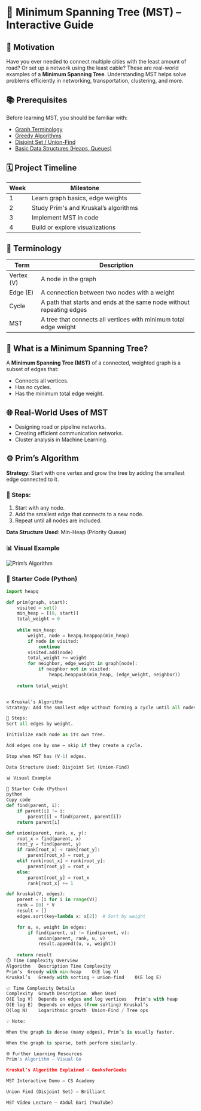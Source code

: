 # 🌲 Minimum Spanning Tree (MST) – Interactive Guide



## 🎯 Motivation

Have you ever needed to connect multiple cities with the least amount of road? Or set up a network using the least cable? These are real-world examples of a **Minimum Spanning Tree**. Understanding MST helps solve problems efficiently in networking, transportation, clustering, and more.



## 📚 Prerequisites

Before learning MST, you should be familiar with:

- [Graph Terminology](../graphs/introduction-to-graphs.md)
- [Greedy Algorithms](./greedy-intro.md)
- [Disjoint Set / Union-Find](./disjoint-set.md)
- [Basic Data Structures (Heaps, Queues)](../data-structures/priority-queue.md)



## 🗓️ Project Timeline

| Week | Milestone                            |
|------|---------------------------------------|
| 1    | Learn graph basics, edge weights     |
| 2    | Study Prim's and Kruskal’s algorithms |
| 3    | Implement MST in code                |
| 4    | Build or explore visualizations      |



## 🔑 Terminology

| Term       | Description                                                           |
|------------|-----------------------------------------------------------------------|
| Vertex (V) | A node in the graph                                                   |
| Edge (E)   | A connection between two nodes with a weight                          |
| Cycle      | A path that starts and ends at the same node without repeating edges  |
| MST        | A tree that connects all vertices with minimum total edge weight      |



## 🚀 What is a Minimum Spanning Tree?

A **Minimum Spanning Tree (MST)** of a connected, weighted graph is a subset of edges that:

- Connects all vertices.
- Has no cycles.
- Has the minimum total edge weight.



## 🌐 Real-World Uses of MST

- Designing road or pipeline networks.
- Creating efficient communication networks.
- Cluster analysis in Machine Learning.



## ⚙️ Prim’s Algorithm

**Strategy**: Start with one vertex and grow the tree by adding the smallest edge connected to it.

### 🔄 Steps:
1. Start with any node.
2. Add the smallest edge that connects to a new node.
3. Repeat until all nodes are included.

**Data Structure Used**: Min-Heap (Priority Queue)

### 📊 Visual Example  
![Prim’s Algorithm](https://i.imgur.com/RtHdKyw.png)

### 🧪 Starter Code (Python)

```python
import heapq

def prim(graph, start):
    visited = set()
    min_heap = [(0, start)]
    total_weight = 0
    
    while min_heap:
        weight, node = heapq.heappop(min_heap)
        if node in visited:
            continue
        visited.add(node)
        total_weight += weight
        for neighbor, edge_weight in graph[node]:
            if neighbor not in visited:
                heapq.heappush(min_heap, (edge_weight, neighbor))
    
    return total_weight


⚒️ Kruskal’s Algorithm
Strategy: Add the smallest edge without forming a cycle until all nodes are connected.

🔄 Steps:
Sort all edges by weight.

Initialize each node as its own tree.

Add edges one by one — skip if they create a cycle.

Stop when MST has (V-1) edges.

Data Structure Used: Disjoint Set (Union-Find)

📊 Visual Example

🧪 Starter Code (Python)
python
Copy code
def find(parent, i):
    if parent[i] != i:
        parent[i] = find(parent, parent[i])
    return parent[i]

def union(parent, rank, x, y):
    root_x = find(parent, x)
    root_y = find(parent, y)
    if rank[root_x] < rank[root_y]:
        parent[root_x] = root_y
    elif rank[root_x] > rank[root_y]:
        parent[root_y] = root_x
    else:
        parent[root_y] = root_x
        rank[root_x] += 1

def kruskal(V, edges):
    parent = [i for i in range(V)]
    rank = [0] * V
    result = []
    edges.sort(key=lambda x: x[2])  # Sort by weight

    for u, v, weight in edges:
        if find(parent, u) != find(parent, v):
            union(parent, rank, u, v)
            result.append((u, v, weight))
    
    return result
⏱️ Time Complexity Overview
Algorithm	Description	Time Complexity
Prim’s	Greedy with min-heap	O(E log V)
Kruskal’s	Greedy with sorting + union-find	O(E log E)

📈 Time Complexity Details
Complexity	Growth Description	When Used
O(E log V)	Depends on edges and log vertices	Prim’s with heap
O(E log E)	Depends on edges (from sorting)	Kruskal’s
O(log N)	Logarithmic growth	Union-Find / Tree ops

💡 Note:

When the graph is dense (many edges), Prim’s is usually faster.

When the graph is sparse, both perform similarly.

🌐 Further Learning Resources
Prim's Algorithm – Visual Go

Kruskal’s Algorithm Explained – GeeksforGeeks

MST Interactive Demo – CS Academy

Union Find (Disjoint Set) – Brilliant

MST Video Lecture – Abdul Bari (YouTube)
